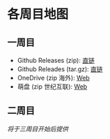 # 各周目地图

## 一周目
* Github Releases (zip): [直链](https://github.com/PoiCraft/poicraft_1st/archive/final.zip)
* Github Releades (tar.gz): [直链](https://github.com/PoiCraft/poicraft_1st/archive/final.tar.gz)
* OneDrive (zip 海外): [Web](https://poicraft-my.sharepoint.com/:u:/g/personal/renew_poicraft_onmicrosoft_com/EUc1Ismi9RlBjZ8G4KZSYPkBFPcVnPuPo0ZKLWT5AqSjBQ?e=Z2W30I)
* 萌盘 (zip 世纪互联): [Web](https://moepan.pw/#/s/nxytX)

## 二周目

*将于三周目开始后提供*
